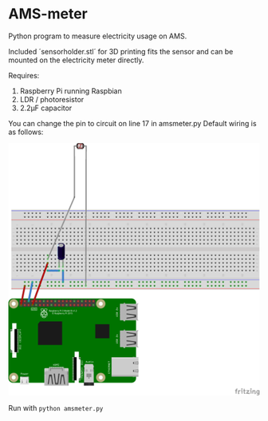 # AMS-meter
Python program to measure electricity usage on AMS.

Included ´sensorholder.stl´ for 3D printing fits the sensor and can be mounted on the electricity meter directly. 

Requires: 
1. Raspberry Pi running Raspbian
2. LDR / photoresistor
3. 2.2µF capacitor

You can change the pin to circuit on line 17 in amsmeter.py
Default wiring is as follows:

![Wiring](https://github.com/kiangol/AMS-meter/blob/master/wiring.png?raw=true)


Run with `python amsmeter.py`
